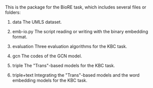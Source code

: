 This is the package for the BioRE task, which includes several files or folders:

1. data
The UMLS dataset.

2. emb-io.py
The script reading or writing with the binary embedding format.

3. evaluation
Three evaluation algorithms for the KBC task.

4. gcn
The codes of the GCN model.

5. triple
The "Trans"-based models for the KBC task.

6. triple+text
Integrating the "Trans"-based models and the word embedding models for the KBC task.
